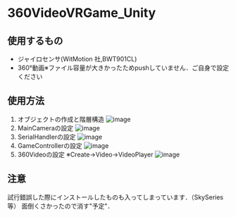 # 360VideoVRGame_Unity
## 使用するもの
- ジャイロセンサ(WitMotion 社,BWT901CL)
- 360°動画※ファイル容量が大きかったためpushしていません．ご自身で設定ください
## 使用方法
1. オブジェクトの作成と階層構造
![image](https://github.com/takumi765/360VideoVRGame_Unity/assets/82143606/527fbfb2-26a5-430b-b8df-35643573fe84)
2. MainCameraの設定
![image](https://github.com/takumi765/360VideoVRGame_Unity/assets/82143606/1cf7013c-7969-4f44-a2b1-d016df03cffe)
3. SerialHandlerの設定
![image](https://github.com/takumi765/360VideoVRGame_Unity/assets/82143606/17aad9f0-d935-4930-8a58-edef2da57fa9)
4. GameControllerの設定
![image](https://github.com/takumi765/360VideoVRGame_Unity/assets/82143606/4f1a7d86-d29b-4d14-bce6-2ac6b582c8fc)
5. 360Videoの設定
※Create→Video→VideoPlayer
![image](https://github.com/takumi765/360VideoVRGame_Unity/assets/82143606/fa23c86f-cf6e-4693-903e-6eccac6d4079)

## 注意
試行錯誤した際にインストールしたものも入ってしまっています．（SkySeries等）
面倒くさかったので消す"予定"．
